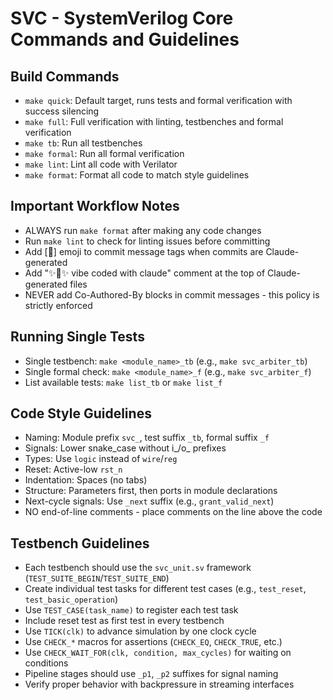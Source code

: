 # SVC - SystemVerilog Core Commands and Guidelines

## Build Commands
- `make quick`: Default target, runs tests and formal verification with success silencing
- `make full`: Full verification with linting, testbenches and formal verification
- `make tb`: Run all testbenches
- `make formal`: Run all formal verification
- `make lint`: Lint all code with Verilator
- `make format`: Format all code to match style guidelines

## Important Workflow Notes
- ALWAYS run `make format` after making any code changes
- Run `make lint` to check for linting issues before committing
- Add [🤖] emoji to commit message tags when commits are Claude-generated
- Add "✨🤖✨ vibe coded with claude" comment at the top of Claude-generated files
- NEVER add Co-Authored-By blocks in commit messages - this policy is strictly enforced

## Running Single Tests
- Single testbench: `make <module_name>_tb` (e.g., `make svc_arbiter_tb`)
- Single formal check: `make <module_name>_f` (e.g., `make svc_arbiter_f`)
- List available tests: `make list_tb` or `make list_f`

## Code Style Guidelines
- Naming: Module prefix `svc_`, test suffix `_tb`, formal suffix `_f`
- Signals: Lower snake_case without i_/o_ prefixes
- Types: Use `logic` instead of `wire`/`reg`
- Reset: Active-low `rst_n`
- Indentation: Spaces (no tabs)
- Structure: Parameters first, then ports in module declarations
- Next-cycle signals: Use `_next` suffix (e.g., `grant_valid_next`)
- NO end-of-line comments - place comments on the line above the code

## Testbench Guidelines
- Each testbench should use the `svc_unit.sv` framework (`TEST_SUITE_BEGIN`/`TEST_SUITE_END`)
- Create individual test tasks for different test cases (e.g., `test_reset`, `test_basic_operation`)
- Use `TEST_CASE(task_name)` to register each test task
- Include reset test as first test in every testbench
- Use `TICK(clk)` to advance simulation by one clock cycle
- Use `CHECK_*` macros for assertions (`CHECK_EQ`, `CHECK_TRUE`, etc.)
- Use `CHECK_WAIT_FOR(clk, condition, max_cycles)` for waiting on conditions
- Pipeline stages should use `_p1`, `_p2` suffixes for signal naming
- Verify proper behavior with backpressure in streaming interfaces
